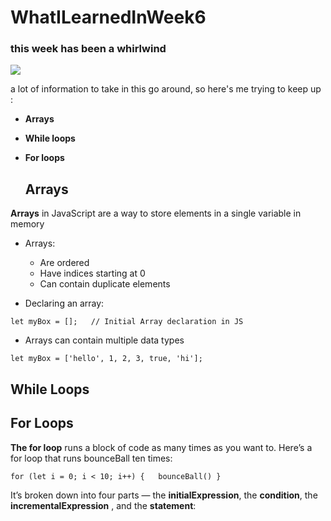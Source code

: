# WhatILearnedInWeek6

### this week has been a whirlwind
![](https://realtalk4careermoms.files.wordpress.com/2018/04/mindblown.png)

a lot  of information to take in this go around, so here's me trying to keep up : 
- **Arrays**
- **While loops**
- **For loops**
  
  ## __Arrays__
**Arrays** in JavaScript are a way to store elements in a single variable in memory 
- Arrays:

    - Are ordered
    - Have indices starting at 0
    - Can contain duplicate elements

- Declaring an array:

`let myBox = [];   // Initial Array declaration in JS`

- Arrays can contain multiple data types

`let myBox = ['hello', 1, 2, 3, true, 'hi'];`



## __While Loops__



## __For Loops__

**The for loop** runs a block of code as many times as you want to. Here’s a for loop that runs bounceBall ten times:

`for (let i = 0; i < 10; i++) {   bounceBall() }`

It’s broken down into four parts — the **initialExpression**, the **condition**, the **incrementalExpression** , and the **statement**: